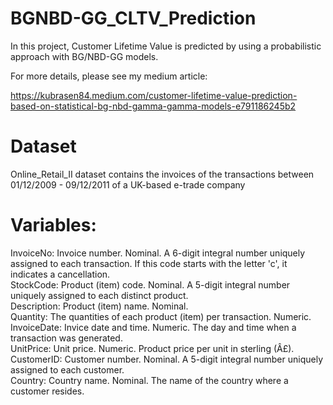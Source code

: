 # BGNBD-GG_CLTV_Prediction

In this project, Customer Lifetime Value is predicted by using a probabilistic approach with BG/NBD-GG models. 

For more details, please see my medium article:

https://kubrasen84.medium.com/customer-lifetime-value-prediction-based-on-statistical-bg-nbd-gamma-gamma-models-e791186245b2

# Dataset
Online_Retail_II dataset contains the invoices of the transactions between 01/12/2009 - 09/12/2011 of a UK-based e-trade company

# Variables:
InvoiceNo: Invoice number. Nominal. A 6-digit integral number uniquely assigned to each transaction. If this code starts with the letter 'c', it indicates a cancellation.\
StockCode: Product (item) code. Nominal. A 5-digit integral number uniquely assigned to each distinct product. \
Description: Product (item) name. Nominal.    \
Quantity: The quantities of each product (item) per transaction. Numeric.\
InvoiceDate: Invice date and time. Numeric. The day and time when a transaction was generated.\
UnitPrice: Unit price. Numeric. Product price per unit in sterling (Â£).\
CustomerID: Customer number. Nominal. A 5-digit integral number uniquely assigned to each customer.\
Country: Country name. Nominal. The name of the country where a customer resides.
